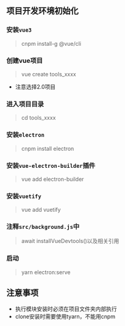 ## 项目开发环境初始化

### 安装`vue3`

> cnpm install-g @vue/cli

### 创建vue项目

> vue create tools_xxxx
- 注意选择2.0项目

### 进入项目目录

> cd tools_xxxx

### 安装`electron`

> cnpm install electron

### 安装`vue-electron-builder`插件
> vue add electron-builder

### 安装`vuetify`
> vue add vuetify

### 注释`src/background.js`中
> await installVueDevtools()以及相关引用

### 启动
> yarn electron:serve

## 注意事项

- 执行模块安装时必须在项目文件夹内部执行
- clone安装时需要使用tyarn，不能用cnpm




